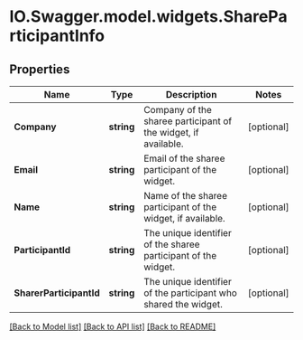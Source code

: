 # IO.Swagger.model.widgets.ShareParticipantInfo
## Properties

Name | Type | Description | Notes
------------ | ------------- | ------------- | -------------
**Company** | **string** | Company of the sharee participant of the widget, if available. | [optional] 
**Email** | **string** | Email of the sharee participant of the widget. | [optional] 
**Name** | **string** | Name of the sharee participant of the widget, if available. | [optional] 
**ParticipantId** | **string** | The unique identifier of the sharee participant of the widget. | [optional] 
**SharerParticipantId** | **string** | The unique identifier of the participant who shared the widget. | [optional] 

[[Back to Model list]](../README.md#documentation-for-models) [[Back to API list]](../README.md#documentation-for-api-endpoints) [[Back to README]](../README.md)

